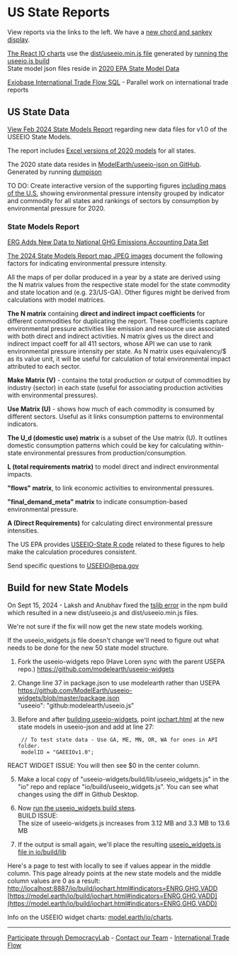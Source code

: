 # US State Reports<!-- ScoreCards -->

View reports via the links to the left. We have a [new chord and sankey display](../footprint/sector_supply_impacts.html).

<!--
Contributors: Sunny (toggle for scietific notation), Laksh (TS build debugging, Sector Profile)
Expansion of following in email Aug 22, 2024

2019 data - Wes and Ben say to just host 2019 here
<a href="https://github.com/ModelEarth/USEEIO/tree/import_factors/import_factors_exio/output">Exiobase+BEA output for 2019</a>.
-->

<a href="https://model.earth/io/charts">The React IO charts</a> use the <a href="../dist/useeio.min.js">dist/useeio.min.js file</a> generated by <a href="https://github.com/modelearth/useeio.js">running the useeio.js build</a>  
State model json files reside in <a href="https://github.com/modelearth/useeio-json/tree/main/models/2020">2020 EPA State Model Data</a> 

<!--
We also have a slower python pre-processed report at <a href="/data-pipeline/research/economy/">Python Commodities Report</a>.

<a href="https://colab.research.google.com/drive/1CYKNTnLiZ_PbP5WS_dMVtYyYDIAFwzq8?usp=sharing" target="useeio_colab">Generate Supabase USEEIO (CoLab)</a> - Upcoming python to migrate for SQL tables
-->

<a href="/profile/trade/">Exiobase International Trade Flow SQL</a> - Parallel work on international trade reports


## US State Data

[View Feb 2024 State Models Report](https://cfpub.epa.gov/si/si_public_record_Report.cfm?dirEntryId=360453&Lab=CESER) regarding new data files for v1.0 of the USEEIO State Models. 

The report includes [Excel versions of 2020 models](http://doi.org/10.23719/1530076) for all states.
 
The 2020 state data resides in [ModelEarth/useeio-json on GitHub](https://github.com/ModelEarth/useeio-json/tree/main/models). Generated by running [dumpjson](../) 

TO DO: Create interactive version of the supporting figures [including maps of the U.S.](https://doi.org/10.6084/m9.figshare.c.7041473) showing environmental pressure intensity grouped by indicator and commodity for all states and rankings of sectors by consumption by environmental pressure for 2020.

<!--
The JSON API that drives our [industry comparisons](/localsite/info/) uses EPA data prepared and presented using useeior (R Language),  [useeio.js](/profile/footprint) and the [useeio-widgets](/io/charts/) (Javascript and HTML using the USEEIO-API).
-->

### State Models Report

[ERG Adds New Data to National GHG Emissions Accounting Data Set](https://www.erg.com/news/erg-adds-new-data-national-ghg-emissions-accounting-data-set)

[The 2024 State Models Report map JPEG images](https://doi.org/10.6084/m9.figshare.c.7041473) document the following factors for indicating environmental pressure intensity.

All the maps of per dollar produced in a year by a state are derived using the N matrix values from the respective state model for the state commodity and state location and (e.g. 23/US-GA).  Other figures might be derived from calculations with model matrices.

**The N matrix** containing **direct and indirect impact coefficients** for different commodities for duplicating the report. These coefficients capture environmental pressure activities like emission and resource use associated with both direct and indirect activities. N matrix gives us the direct and indirect impact coeff for all 411 sectors, whose API we can use to rank environmental pressure intensity per state. As N matrix uses equivalency/$ as its value unit, it will be useful for calculation of total environmental impact attributed to each sector. 

**Make Matrix (V)** -  contains the total production or output of commodities by industry (sector) in each state (useful for associating production activities with environmental pressures).  

**Use Matrix (U)** -  shows how much of each commodity is consumed by different sectors. Useful as it links consumption patterns to environmental indicators.  

**The U\_d (domestic use) matrix** is a subset of the Use matrix (U). It outlines domestic consumption patterns which could be key for calculating within-state environmental pressures from production/consumption.  

**L (total requirements matrix)** to model direct and indirect environmental impacts.  

**"flows" matrix**, to link economic activities to environmental pressures.  

**"final\_demand\_meta" matrix** to indicate consumption-based environmental pressure.  

**A (Direct Requirements)** for calculating direct environmental pressure intensities.  

The US EPA provides [USEEIO-State R code](https://github.com/usepa/USEEIO-State) related to these figures to help make the calculation procedures consistent.

Send specific questions to USEEIO@epa.gov
<br>


## Build for new State Models

On Sept 15, 2024 - Laksh and Anubhav fixed the [tslib error](https://github.com/USEPA/useeio.js/issues/2) in the npm build which resulted in a new dist/useeio.js and dist/useeio.min.js files.

We're not sure if the fix will now get the new state models working.

If the useeio_widgets.js file doesn't change we'll need to figure out what needs to be done for the new 50 state model structure.


1. Fork the useeio-widgets repo (Have Loren sync with the parent USEPA repo.)
https://github.com/modelearth/useeio-widgets

2. Change line 37 in package.json to use modelearth rather than USEPA
https://github.com/ModelEarth/useeio-widgets/blob/master/package.json  
"useeio": "github:modelearth/useeio.js"

3. Before and after [building useeio-widgets](https://model.earth/io/charts/react/), point [iochart.html](http://localhost:8887/useeio-widgets/build/iochart.html#indicators=ENRG,GHG,VADD) at the new state models in useeio-json and add at line 27:

		// To test state data - Use GA, ME, MN, OR, WA for ones in API folder.
		modelID = "GAEEIOv1.0";
REACT WIDGET ISSUE: You will then see $0 in the center column.

5. Make a local copy of "useeio-widgets/build/lib/useeio\_widgets.js" in the "io" repo and replace "io/build/useeio\_widgets.js". You can see what changes using the diff in Github Desktop.  

6. Now [run the useeio_widgets build steps](https://model.earth/io/charts/react/).
<br>BUILD ISSUE:  
The size of useeio-widgets.js increases from 3.12 MB and 3.3 MB to 13.6 MB


7. If the output is small again, we'll place the resulting [useeio_widgets.js file in io/build/lib](https://github.com/ModelEarth/io/tree/main/build/lib)  

Here's a page to test with locally to see if values appear in the middle column. This page already points at the new state models and the middle column values are 0 as a result:
[http://localhost:8887/io/build/iochart.html#indicators=ENRG,GHG,VADD](http://localhost:8887/io/build/iochart.html#indicators=ENRG,GHG,VADD)
[https://model.earth/io/build/iochart.html#indicators=ENRG,GHG,VADD](https://model.earth/io/build/iochart.html#indicators=ENRG,GHG,VADD)

Info on the USEEIO widget charts: [model.earth/io/charts](https://model.earth/io/charts/).
<br>


---

[Participate through DemocracyLab](https://www.democracylab.org/projects/834) - [Contact our Team](/io/team/) - [International Trade Flow](/profile/trade/)

